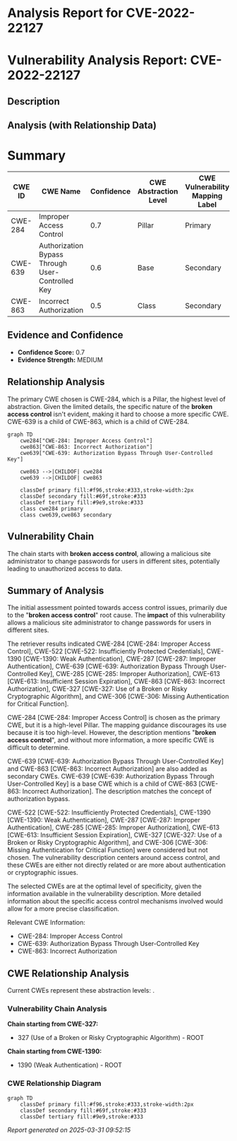 # Analysis Report for CVE-2022-22127

# Vulnerability Analysis Report: CVE-2022-22127

## Description



## Analysis (with Relationship Data)

# Summary
| CWE ID | CWE Name | Confidence | CWE Abstraction Level | CWE Vulnerability Mapping Label | CWE-Vulnerability Mapping Notes |
|---|---|---|---|---|---|
| CWE-284 | Improper Access Control | 0.7 | Pillar | Primary | Discouraged |
| CWE-639 | Authorization Bypass Through User-Controlled Key | 0.6 | Base | Secondary | Allowed |
| CWE-863 | Incorrect Authorization | 0.5 | Class | Secondary | Allowed-with-Review |

## Evidence and Confidence

*   **Confidence Score:** 0.7
*   **Evidence Strength:** MEDIUM

## Relationship Analysis
The primary CWE chosen is CWE-284, which is a Pillar, the highest level of abstraction. Given the limited details, the specific nature of the **broken access control** isn't evident, making it hard to choose a more specific CWE. CWE-639 is a child of CWE-863, which is a child of CWE-284.

```mermaid
graph TD
    cwe284["CWE-284: Improper Access Control"]
    cwe863["CWE-863: Incorrect Authorization"]
    cwe639["CWE-639: Authorization Bypass Through User-Controlled Key"]
    
    cwe863 -->|CHILDOF| cwe284
    cwe639 -->|CHILDOF| cwe863
    
    classDef primary fill:#f96,stroke:#333,stroke-width:2px
    classDef secondary fill:#69f,stroke:#333
    classDef tertiary fill:#9e9,stroke:#333
    class cwe284 primary
    class cwe639,cwe863 secondary
```

## Vulnerability Chain
The chain starts with **broken access control**, allowing a malicious site administrator to change passwords for users in different sites, potentially leading to unauthorized access to data.

## Summary of Analysis
The initial assessment pointed towards access control issues, primarily due to the "**broken access control**" root cause. The **impact** of this vulnerability allows a malicious site administrator to change passwords for users in different sites.

The retriever results indicated CWE-284 [CWE-284: Improper Access Control], CWE-522 [CWE-522: Insufficiently Protected Credentials], CWE-1390 [CWE-1390: Weak Authentication], CWE-287 [CWE-287: Improper Authentication], CWE-639 [CWE-639: Authorization Bypass Through User-Controlled Key], CWE-285 [CWE-285: Improper Authorization], CWE-613 [CWE-613: Insufficient Session Expiration], CWE-863 [CWE-863: Incorrect Authorization], CWE-327 [CWE-327: Use of a Broken or Risky Cryptographic Algorithm], and CWE-306 [CWE-306: Missing Authentication for Critical Function].

CWE-284 [CWE-284: Improper Access Control] is chosen as the primary CWE, but it is a high-level Pillar. The mapping guidance discourages its use because it is too high-level. However, the description mentions "**broken access control**", and without more information, a more specific CWE is difficult to determine.

CWE-639 [CWE-639: Authorization Bypass Through User-Controlled Key] and CWE-863 [CWE-863: Incorrect Authorization] are also added as secondary CWEs. CWE-639 [CWE-639: Authorization Bypass Through User-Controlled Key] is a base CWE which is a child of CWE-863 [CWE-863: Incorrect Authorization]. The description matches the concept of authorization bypass.

CWE-522 [CWE-522: Insufficiently Protected Credentials], CWE-1390 [CWE-1390: Weak Authentication], CWE-287 [CWE-287: Improper Authentication], CWE-285 [CWE-285: Improper Authorization], CWE-613 [CWE-613: Insufficient Session Expiration], CWE-327 [CWE-327: Use of a Broken or Risky Cryptographic Algorithm], and CWE-306 [CWE-306: Missing Authentication for Critical Function] were considered but not chosen. The vulnerability description centers around access control, and these CWEs are either not directly related or are more about authentication or cryptographic issues.

The selected CWEs are at the optimal level of specificity, given the information available in the vulnerability description. More detailed information about the specific access control mechanisms involved would allow for a more precise classification.

Relevant CWE Information:
- CWE-284: Improper Access Control
- CWE-639: Authorization Bypass Through User-Controlled Key
- CWE-863: Incorrect Authorization


## CWE Relationship Analysis

Current CWEs represent these abstraction levels: .


### Vulnerability Chain Analysis

**Chain starting from CWE-327:**
- 327 (Use of a Broken or Risky Cryptographic Algorithm) - ROOT


**Chain starting from CWE-1390:**
- 1390 (Weak Authentication) - ROOT



### CWE Relationship Diagram

```mermaid
graph TD
    classDef primary fill:#f96,stroke:#333,stroke-width:2px
    classDef secondary fill:#69f,stroke:#333
    classDef tertiary fill:#9e9,stroke:#333
```



*Report generated on 2025-03-31 09:52:15*
